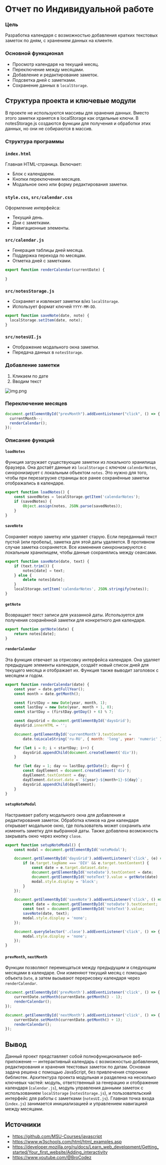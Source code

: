 
# Отчет по Индивидуальной работе

### Цель

Разработка календаря с возможностью добавления кратких текстовых заметок по дням,
с хранением данных на клиенте.

### Основной функционал

- Просмотр календаря на текущий месяц.
- Переключение между месяцами.
- Добавление и редактирование заметок.
- Подсветка дней с заметками.
- Сохранение данных в `localStorage`.

## Структура проекта и ключевые модули
В проекте не используются массивы для хранения данных.
Вместо этого заметки хранятся в localStorage как отдельные ключи.
В notesStorage.js создаются функции для получения и обработки этих данных,
но они не собираются в массив.

### Структура программы
### `index.html`

Главная HTML-страница. Включает:
- Блок с календарем.
- Кнопки переключения месяцев.
- Модальное окно или форму редактирования заметки.

### `style.css`, `src/calendar.css`

Оформление интерфейса:
- Текущий день.
- Дни с заметками.
- Навигационные элементы.

### `src/calendar.js`

- Генерация таблицы дней месяца.
- Поддержка перехода по месяцам.
- Отметка дней с заметками.
```js
export function renderCalendar(currentDate) {
 
}
```

### `src/notesStorage.js`

- Сохраняет и извлекает заметки в/из `localStorage`.
- Использует формат ключей `YYYY-MM-DD`.

```js
export function saveNote(date, note) {
  localStorage.setItem(date, note);
}
```

### `src/notesUI.js`

- Отображение модального окна заметки.
- Передача данных в `notesStorage`.

### Добавление заметки

1. Кликаем по дате
2. Вводим текст

![img.png](img.png)
###  Переключение месяцев

```js
document.getElementById("prevMonth").addEventListener("click", () => {
  currentMonth--; 
  renderCalendar();
});
```
### Описание функций
#### **`loadNotes`**
Функция загружает существующие заметки из локального хранилища 
браузера. Она достаёт данные из `localStorage` с ключом 
`calendarNotes`, синхронизирует с локальным объектом `notes`.
Это нужно для того, чтобы при перезагрузке страницы все ранее сохранённые заметки отображались в календаре.
``` javascript
export function loadNotes() {
    const savedNotes = localStorage.getItem('calendarNotes');
    if (savedNotes) {
        Object.assign(notes, JSON.parse(savedNotes));
    }
}
```
#### **`saveNote`**
Сохраняет новую заметку или удаляет старую. Если переданный 
текст пустой (или пробелы), заметка для этой даты удаляется.
В противном случае заметка сохраняется. Все изменения 
синхронизируются с локальным хранилищем, чтобы данные
сохранялись между сеансами.
``` javascript
export function saveNote(date, text) {
    if (text.trim()) {
        notes[date] = text;
    } else {
        delete notes[date];
    }
    localStorage.setItem('calendarNotes', JSON.stringify(notes));
}
```
#### **`getNote`**
Возвращает текст записи для указанной даты. Используется
для получения сохранённой заметки для конкретного дня календаря.
``` javascript
export function getNote(date) {
    return notes[date];
}
```
#### **`renderCalendar`**
Эта функция отвечает за отрисовку интерфейса календаря. 
Она удаляет предыдущие элементы календаря, создаёт новый список 
дней для текущего месяца и отображает их. Функция также выводит
заголовок с месяцем и годом.
``` javascript
export function renderCalendar(date) {
    const year = date.getFullYear();
    const month = date.getMonth();

    const firstDay = new Date(year, month, 1);
    const lastDay = new Date(year, month + 1, 0);
    const startDay = (firstDay.getDay() + 6) % 7;

    const daysGrid = document.getElementById('daysGrid');
    daysGrid.innerHTML = '';

    document.getElementById('currentMonth').textContent =
        date.toLocaleString('ru-RU', { month: 'long', year: 'numeric' });

    for (let i = 0; i < startDay; i++) {
        daysGrid.appendChild(document.createElement('div'));
    }

    for (let day = 1; day <= lastDay.getDate(); day++) {
        const dayElement = document.createElement('div');
        dayElement.textContent = day;
        dayElement.dataset.date = `${year}-${month+1}-${day}`;
        daysGrid.appendChild(dayElement);
    }
}
```
#### **`setupNoteModal`**
Настраивает работу модального окна для добавления и
редактирования заметок. Обработка кликов на дни календаря 
открывает модальное окно, где пользователь может сохранить или
изменить заметку для выбранной даты. Также добавлена возможность
закрывать окно через кнопку `close`.
``` javascript
export function setupNoteModal() {
    const modal = document.getElementById('noteModal');

    document.getElementById('daysGrid').addEventListener('click', (e) => {
        if (e.target.tagName === 'DIV' && e.target.textContent) {
            const date = e.target.dataset.date;
            document.getElementById('noteDate').textContent = date;
            document.getElementById('noteText').value = getNote(date) || '';
            modal.style.display = 'block';
        }
    });

    document.getElementById('saveNote').addEventListener('click', () => {
        const date = document.getElementById('noteDate').textContent;
        const text = document.getElementById('noteText').value;
        saveNote(date, text);
        modal.style.display = 'none';
    });

    document.querySelector('.close').addEventListener('click', () => {
        modal.style.display = 'none';
    });
}
```
#### **`prevMonth`, `nextMonth`**
Функции позволяют перемещаться между предыдущим и 
следующим месяцами в календаре. Они изменяют текущий месяц 
с помощью объекта `Date`, а затем вызывают перерисовку
календаря через `renderCalendar`.
``` javascript
document.getElementById('prevMonth').addEventListener('click', () => {
    currentDate.setMonth(currentDate.getMonth() - 1);
    renderCalendar();
});

document.getElementById('nextMonth').addEventListener('click', () => {
    currentDate.setMonth(currentDate.getMonth() + 1);
    renderCalendar();
});
```


## Вывод
Данный проект представляет собой полнофункциональное веб-приложение — интерактивный календарь
с возможностью добавления, редактирования и хранения текстовых заметок по датам.
Основная задача решена с помощью JavaScript, без привлечения сторонних библиотек.
Архитектура проекта модульная и разделена на несколько ключевых частей: модуль, ответственный
за генерацию и отображение календаря (`calendar.js`), модуль управления данными заметок
с использованием `localStorage` (`notesStorage.js`), и пользовательский интерфейс для работы
с заметками (`notesUI.js`). Главная точка входа (`index.js`) занимается инициализацией и управлением
навигацией между месяцами.
## Источники
- https://github.com/MSU-Courses/javascript
- https://www.w3schools.com/html/html_examples.asp
- https://developer.mozilla.org/ru/docs/Learn_web_development/Getting_started/Your_first_website/Adding_interactivity
- https://www.youtube.com/@BroCodez
